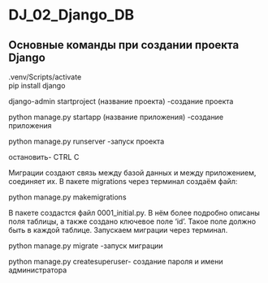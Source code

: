 # DJ_02_Django_DB

## Основные команды при создании проекта Django

.venv/Scripts/activate   
pip install django

django-admin startproject (название проекта) -создание проекта

python manage.py startapp (название приложения) -создание приложения

python manage.py runserver -запуск проекта

остановить- CTRL C

Миграции создают связь между базой данных и между приложением, соединяет их.
В пакете migrations через терминал создаём файл:

 python manage.py makemigrations

В пакете создастся файл 0001_initial.py. В нём более подробно описаны поля таблицы, а также создано ключевое поле ‘id’.
Такое поле должно быть в каждой таблице.
Запускаем миграции через терминал.

python manage.py migrate -запуск миграции 

python manage.py createsuperuser- создание пароля и имени администратора



